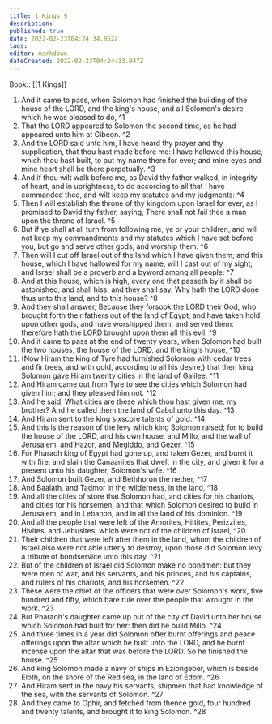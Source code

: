 ```yaml
---
title: 1_Kings_9
description: 
published: true
date: 2022-02-23T04:24:34.852Z
tags: 
editor: markdown
dateCreated: 2022-02-23T04:24:33.047Z
---
```


 Book:: [[1 Kings]]
 1. And it came to pass, when Solomon had finished the building of the house of the LORD, and the king's house, and all Solomon's desire which he was pleased to do, ^1
 2. That the LORD appeared to Solomon the second time, as he had appeared unto him at Gibeon. ^2
 3. And the LORD said unto him, I have heard thy prayer and thy supplication, that thou hast made before me: I have hallowed this house, which thou hast built, to put my name there for ever; and mine eyes and mine heart shall be there perpetually. ^3
 4. And if thou wilt walk before me, as David thy father walked, in integrity of heart, and in uprightness, to do according to all that I have commanded thee, and wilt keep my statutes and my judgments: ^4
 5. Then I will establish the throne of thy kingdom upon Israel for ever, as I promised to David thy father, saying, There shall not fail thee a man upon the throne of Israel. ^5
 6. But if ye shall at all turn from following me, ye or your children, and will not keep my commandments and my statutes which I have set before you, but go and serve other gods, and worship them: ^6
 7. Then will I cut off Israel out of the land which I have given them; and this house, which I have hallowed for my name, will I cast out of my sight; and Israel shall be a proverb and a byword among all people: ^7
 8. And at this house, which is high, every one that passeth by it shall be astonished, and shall hiss; and they shall say, Why hath the LORD done thus unto this land, and to this house? ^8
 9. And they shall answer, Because they forsook the LORD their God, who brought forth their fathers out of the land of Egypt, and have taken hold upon other gods, and have worshipped them, and served them: therefore hath the LORD brought upon them all this evil. ^9
 10. And it came to pass at the end of twenty years, when Solomon had built the two houses, the house of the LORD, and the king's house, ^10
 11. (Now Hiram the king of Tyre had furnished Solomon with cedar trees and fir trees, and with gold, according to all his desire,) that then king Solomon gave Hiram twenty cities in the land of Galilee. ^11
 12. And Hiram came out from Tyre to see the cities which Solomon had given him; and they pleased him not. ^12
 13. And he said, What cities are these which thou hast given me, my brother? And he called them the land of Cabul unto this day. ^13
 14. And Hiram sent to the king sixscore talents of gold. ^14
 15. And this is the reason of the levy which king Solomon raised; for to build the house of the LORD, and his own house, and Millo, and the wall of Jerusalem, and Hazor, and Megiddo, and Gezer. ^15
 16. For Pharaoh king of Egypt had gone up, and taken Gezer, and burnt it with fire, and slain the Canaanites that dwelt in the city, and given it for a present unto his daughter, Solomon's wife. ^16
 17. And Solomon built Gezer, and Bethhoron the nether, ^17
 18. And Baalath, and Tadmor in the wilderness, in the land, ^18
 19. And all the cities of store that Solomon had, and cities for his chariots, and cities for his horsemen, and that which Solomon desired to build in Jerusalem, and in Lebanon, and in all the land of his dominion. ^19
 20. And all the people that were left of the Amorites, Hittites, Perizzites, Hivites, and Jebusites, which were not of the children of Israel, ^20
 21. Their children that were left after them in the land, whom the children of Israel also were not able utterly to destroy, upon those did Solomon levy a tribute of bondservice unto this day. ^21
 22. But of the children of Israel did Solomon make no bondmen: but they were men of war, and his servants, and his princes, and his captains, and rulers of his chariots, and his horsemen. ^22
 23. These were the chief of the officers that were over Solomon's work, five hundred and fifty, which bare rule over the people that wrought in the work. ^23
 24. But Pharaoh's daughter came up out of the city of David unto her house which Solomon had built for her: then did he build Millo. ^24
 25. And three times in a year did Solomon offer burnt offerings and peace offerings upon the altar which he built unto the LORD, and he burnt incense upon the altar that was before the LORD. So he finished the house. ^25
 26. And king Solomon made a navy of ships in Eziongeber, which is beside Eloth, on the shore of the Red sea, in the land of Edom. ^26
 27. And Hiram sent in the navy his servants, shipmen that had knowledge of the sea, with the servants of Solomon. ^27
 28. And they came to Ophir, and fetched from thence gold, four hundred and twenty talents, and brought it to king Solomon. ^28
